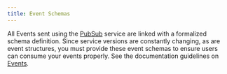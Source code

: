 ```yaml
---
title: Event Schemas
---
```


All Events sent using the [PubSub](/services/pubsub/latest/index.html) service are linked with a formalized schema definition. Since service versions are constantly changing, as are event structures, you must provide these event schemas to ensure users can consume your events properly. See the documentation guidelines on [Events](https://devportal.yaas.io/internal/tools/documentationsdk/index.html#events-document).

